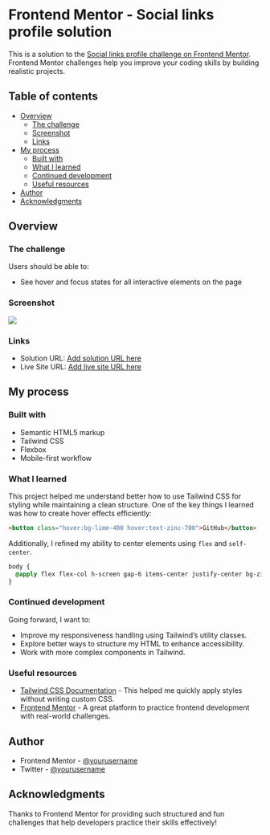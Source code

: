 # Frontend Mentor - Social links profile solution

This is a solution to the [Social links profile challenge on Frontend Mentor](https://www.frontendmentor.io/challenges/social-links-profile-UG32l9m6dQ). Frontend Mentor challenges help you improve your coding skills by building realistic projects.

## Table of contents

- [Overview](#overview)
  - [The challenge](#the-challenge)
  - [Screenshot](#screenshot)
  - [Links](#links)
- [My process](#my-process)
  - [Built with](#built-with)
  - [What I learned](#what-i-learned)
  - [Continued development](#continued-development)
  - [Useful resources](#useful-resources)
- [Author](#author)
- [Acknowledgments](#acknowledgments)

## Overview

### The challenge

Users should be able to:

- See hover and focus states for all interactive elements on the page

### Screenshot

![](./screenshot.jpg)

### Links

- Solution URL: [Add solution URL here](https://github.com/HiroanaP/social-links-profile.git)
- Live Site URL: [Add live site URL here](https://hiroanap.github.io/social-links-profile/)

## My process

### Built with

- Semantic HTML5 markup
- Tailwind CSS
- Flexbox
- Mobile-first workflow

### What I learned

This project helped me understand better how to use Tailwind CSS for styling while maintaining a clean structure. One of the key things I learned was how to create hover effects efficiently:

```html
<button class="hover:bg-lime-400 hover:text-zinc-700">GitHub</button>
```

Additionally, I refined my ability to center elements using `flex` and `self-center`.

```css
body {
  @apply flex flex-col h-screen gap-6 items-center justify-center bg-zinc-900;
}
```

### Continued development

Going forward, I want to:
- Improve my responsiveness handling using Tailwind’s utility classes.
- Explore better ways to structure my HTML to enhance accessibility.
- Work with more complex components in Tailwind.

### Useful resources

- [Tailwind CSS Documentation](https://tailwindcss.com/docs) - This helped me quickly apply styles without writing custom CSS.
- [Frontend Mentor](https://www.frontendmentor.io) - A great platform to practice frontend development with real-world challenges.

## Author

- Frontend Mentor - [@yourusername](https://www.frontendmentor.io/profile/yourusername)
- Twitter - [@yourusername](https://www.twitter.com/yourusername)

## Acknowledgments

Thanks to Frontend Mentor for providing such structured and fun challenges that help developers practice their skills effectively!

